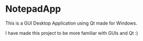 # NotepadApp

This is a GUI Desktop Application using Qt made for Windows.

I have made this project to be more familiar with GUIs and Qt :)
